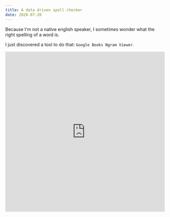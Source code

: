 ```yaml
---
title: A data driven spell checker
date: 2020-07-26
---
```


Because I'm not a native english speaker, I sometimes wonder what the right spelling of a word is.

I just discovered a tool to do that: `Google Books Ngram Viewer`.

<div>
  <div style="position:relative;padding-top:100%;">
    <iframe src="https://books.google.com/ngrams/graph?content=best+practice%2Cbest+practices%2Cbest-practice%2Cbest-practices&corpus=26&year_end=2019&year_start=1800&smoothing=3&direct_url=t1%3B%2Cbest%20practice%3B%2Cc0%3B.t1%3B%2Cbest%20practices%3B%2Cc0%3B.t1%3B%2Cbest%20-%20practice%3B%2Cc0%3B.t1%3B%2Cbest%20-%20practices%3B%2Cc0#t1%3B%2Cbest%20practice%3B%2Cc0%3B.t1%3B%2Cbest%20practices%3B%2Cc0%3B.t1%3B%2Cbest%20-%20practice%3B%2Cc0%3B.t1%3B%2Cbest%20-%20practices%3B%2Cc0" frameborder="0" allowfullscreen
      style="position:absolute;top:0;left:0;width:100%;height:100%;"></iframe>
  </div>
</div>
